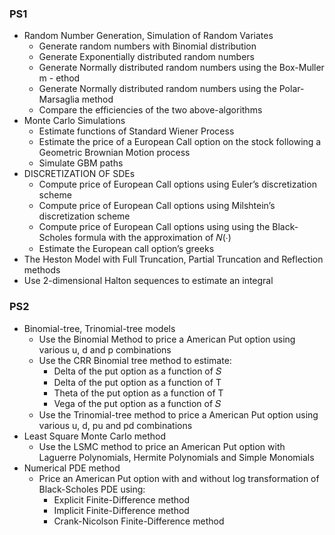 ### PS1

- Random Number Generation, Simulation of Random Variates
  -  Generate random numbers with Binomial distribution
  -  Generate Exponentially distributed random numbers
  -  Generate Normally distributed random numbers using the Box-Muller m  -  ethod
  -  Generate Normally distributed random numbers using the Polar-Marsaglia method
  -  Compare the efficiencies of the two above-algorithms
-  Monte Carlo Simulations
    -  Estimate functions of Standard Wiener Process
    -  Estimate the price of a European Call option on the stock following a Geometric Brownian Motion process
    -  Simulate GBM paths
-  DISCRETIZATION OF SDEs
    - Compute price of European Call options using Euler’s discretization scheme
    - Compute price of European Call options using Milshtein’s discretization scheme
    - Compute price of European Call options using using the Black-Scholes formula with the approximation of 𝑁(∙)
    - Estimate the European call option’s greeks
- The Heston Model with Full Truncation, Partial Truncation and Reflection methods
- Use 2-dimensional Halton sequences to estimate an integral

### PS2

- Binomial-tree, Trinomial-tree models
  - Use the Binomial Method to price a American Put option using various u, d and p combinations
  - Use the CRR Binomial tree method to estimate:
    - Delta of the put option as a function of 𝑆
    - Delta of the put option as a function of T
    - Theta of the put option as a function of T
    - Vega of the put option as a function of 𝑆
  - Use the Trinomial-tree method to price a American Put option using various u, d, pu and pd combinations
- Least Square Monte Carlo method
  - Use the LSMC method to price an American Put option with Laguerre Polynomials, Hermite Polynomials and Simple Monomials
- Numerical PDE method
  - Price an American Put option with and without log transformation of Black-Scholes PDE using:
    - Explicit Finite-Difference method
    - Implicit Finite-Difference method
    - Crank-Nicolson Finite-Difference method
